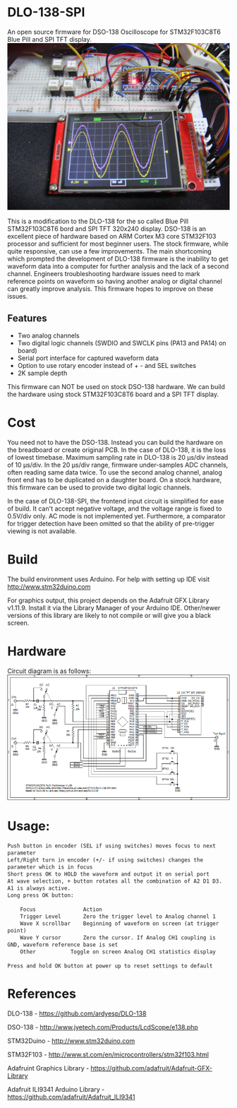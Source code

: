 # DLO-138-SPI
An open source firmware for DSO-138 Oscilloscope for STM32F103C8T6 Blue Pill and SPI TFT display. 
<img src="pics/DLO-138-SPI.JPG">

This is a modification to the DLO-138 for the so called Blue Pill STM32F103C8T6 bord and SPI TFT 320x240 display.
DSO-138 is an excellent piece of hardware based on ARM Cortex M3 core STM32F103 processor and sufficient for most beginner users. The stock firmware, while quite responsive, can use a few improvements. The main shortcoming which prompted the development of DLO-138 firmware is the inability to get waveform data into a computer for further analysis and the lack of a second channel. Engineers troubleshooting hardware issues need to mark reference points on waveform so having another analog or digital channel can greatly improve analysis. This firmware hopes to improve on these issues.

## Features
- Two analog channels
- Two digital logic channels (SWDIO and SWCLK pins (PA13 and PA14) on board)
- Serial port interface for captured waveform data
- Option to use rotary encoder instead of + - and SEL switches
- 2K sample depth

This firmware can NOT be used on stock DSO-138 hardware. We can build the hardware using stock STM32F103C8T6 board and a SPI TFT display.

# Cost
You need not to have the DSO-138. Instead you can build the hardware on the breadboard or create original PCB. In the case of DLO-138, it is the loss of lowest timebase. Maximum sampling rate in DLO-138 is 20 µs/div instead of 10 µs/div. In the 20 µs/div range, firmware under-samples ADC channels, often reading same data twice. To use the second analog channel, analog front end has to be duplicated on a daughter board. On a stock hardware, this firmware can be used to provide two digital logic channels.

In the case of DLO-138-SPI, the frontend input circuit is simplified for ease of build. It can't accept negative voltage, and the voltage range is fixed to 0.5V/div only. AC mode is not implemented yet.
Furthermore, a comparator for trigger detection have been omitted so that the ability of pre-trigger viewing is not available.

# Build
The build environment uses Arduino. For help with setting up IDE visit http://www.stm32duino.com

For graphics output, this project depends on the Adafruit GFX Library v1.11.9.
Install it via the Library Manager of your Arduino IDE.
Other/newer versions of this library are likely to not compile or will give you a black screen.

# Hardware
Circuit diagram is as follows:
<img src="pics/DLO-138-SPI.png">

# Usage:
	Push button in encoder (SEL if using switches) moves focus to next parameter
	Left/Right turn in encoder (+/- if using switches) changes the parameter which is in focus
	Short press OK to HOLD the waveform and output it on serial port
 	At wave selection, + button rotates all the combination of A2 D1 D3. A1 is always active.
	Long press OK button:
	
		Focus				Action
		Trigger Level		Zero the trigger level to Analog channel 1
		Wave X scrollbar	Beginning of waveform on screen (at trigger point)
		Wave Y cursor		Zero the cursor. If Analog CH1 coupling is GND, waveform reference base is set 
		Other			Toggle on screen Analog CH1 statistics display

	Press and hold OK button at power up to reset settings to default

# References
DLO-138 - https://github.com/ardyesp/DLO-138

DSO-138 - http://www.jyetech.com/Products/LcdScope/e138.php

STM32Duino - http://www.stm32duino.com

STM32F103 - http://www.st.com/en/microcontrollers/stm32f103.html

Adafruint Graphics Library - https://github.com/adafruit/Adafruit-GFX-Library

Adafruit ILI9341 Arduino Library - https://github.com/adafruit/Adafruit_ILI9341


